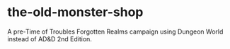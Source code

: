 the-old-monster-shop
====================

A pre-Time of Troubles Forgotten Realms campaign using Dungeon World instead of AD&amp;D 2nd Edition.

